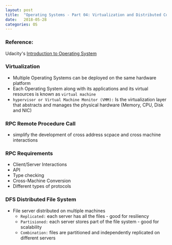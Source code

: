 ```yaml
---
layout: post
title:  "Operating Systems - Part 04: Virtualization and Distributed Computing"
date:   2018-05-28
categories: OS
---
```


### Reference: 
Udacity's [Introduction to Operating System](https://classroom.udacity.com/courses/ud923)


### Virtualization
* Multiple Operating Systems can be deployed on the same hardware platform
* Each Operating System along with its applications and its virtual resources is known as `virtual machine`
* `hypervisor or Virtual Machine Monitor (VMM):` Is the virtualization layer that abstracts and manages the physical hardware (Memory, CPU, Disk and NIC)

### RPC Remote Procedure Call
* simplify the development of cross address scpace and cross machine interactions

### RPC Requirements
* Client/Server Interactions
* API
* Type checking
* Cross-Machine Conversion
* Different types of protocols

### DFS Distributed File System
* File server distributed on multiple machines
    * `Replicated:` each server has all the files - good for resiliency
    * `Partisioned:` each server stores part of the file system - good for scalability
    * `Combination:` files are partitioned and independently replicated on different servers
    

    
